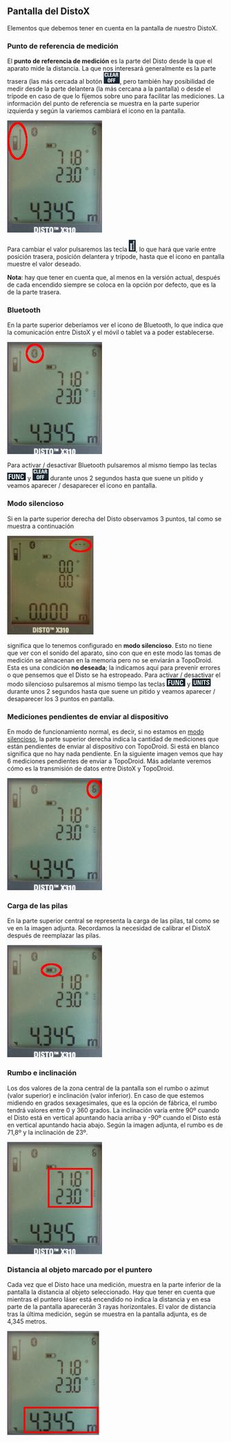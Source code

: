 
## Pantalla del DistoX
  
Elementos que debemos tener en cuenta en la pantalla de nuestro DistoX.

### <span id="PuntoDeReferencia"/> Punto de referencia de medición
El **punto de referencia de medición** es la parte del Disto desde la que el aparato mide la distancia. La que nos interesará generalmente es la parte trasera (las más cercada al botón ![img](img/teclaOff.png), pero también hay posibilidad de medir desde la parte delantera (la más cercana a la pantalla) o desde el trípode en caso de que lo fijemos sobre uno para facilitar las mediciones. La información del punto de referencia se muestra en la parte superior izquierda y según la variemos cambiará el icono en la pantalla.

![img](img/referenciaMedicion.png)

 Para cambiar el valor pulsaremos las tecla ![img](img/teclaRef.png), lo que hará que varíe entre posición trasera, posición delantera y trípode, hasta que el icono en pantalla muestre el valor deseado.
 
 **Nota**: hay que tener en cuenta que, al menos en la versión actual, después de cada encendido siempre se coloca en la opción por defecto, que es la de la parte trasera.

### <span id="BlueTooth"/> Bluetooth
En la parte superior deberíamos ver el icono de Bluetooth, lo que indica que la comunicación entre DistoX y el móvil o tablet va a poder establecerse.

![img](img/bluetooth.png)

Para activar / desactivar Bluetooth pulsaremos al mismo tiempo las teclas ![img](img/teclaFunc.png) y ![img](img/teclaOff.png) durante unos 2 segundos hasta que suene un pitido y veamos aparecer / desaparecer el icono en pantalla.

### <span id="ModoSilencioso"/>Modo silencioso
Si en la parte superior derecha del Disto observamos 3 puntos, tal como se muestra a continuación 

![img](img/modoSilencioso.png) 

significa que lo tenemos configurado en **modo silencioso**. Esto no tiene que ver con el sonido del aparato, sino con que en este modo las tomas de medición se almacenan en la memoria pero no se enviarán a TopoDroid. Esta es una condición **no deseada**; la indicamos aquí para prevenir errores o que pensemos que el Disto se ha estropeado.
Para activar / desactivar el modo silencioso pulsaremos al mismo tiempo las teclas ![img](img/teclaFunc.png) y ![img](img/teclaUnits.png) durante unos 2 segundos hasta que suene un pitido y veamos aparecer / desaparecer los 3 puntos en pantalla.

### <span id="medicionesNoEnviadas"/> Mediciones pendientes de enviar al dispositivo
En modo de funcionamiento normal, es decir, si no estamos en [modo silencioso](#ModoSilencioso), la parte superior derecha indica la cantidad de mediciones que están pendientes de enviar al dispositivo con TopoDroid. Si está en blanco significa que no hay nada pendiente. En la siguiente imagen vemos que hay 6 mediciones pendientes de enviar a TopoDroid. Más adelante veremos cómo es la transmisión de datos entre DistoX y TopoDroid.

 ![img](img/puntosPendientes.png)

### Carga de las pilas
En la parte superior central se representa la carga de las pilas, tal como se ve en la imagen adjunta. Recordamos la necesidad de calibrar el DistoX después de reemplazar las pilas.

![img](img/cargaPilas.png)

### Rumbo e inclinación
Los dos valores de la zona central de la pantalla son el rumbo o azimut (valor superior) e inclinación (valor inferior). En caso de que estemos midiendo en grados sexagesimales, que es la opción de fábrica, el rumbo tendrá valores entre 0 y 360 grados. La inclinación varía entre 90º cuando el Disto está en vertical apuntando hacia arriba y -90º cuando el Disto está en vertical apuntando hacia abajo. Según la imagen adjunta, el rumbo es de 71,8º y la inclinación de 23º.

![img](img/rumboyclino.png)

### Distancia al objeto marcado por el puntero
Cada vez que el Disto hace una medición, muestra en la parte inferior de la pantalla la distancia al objeto seleccionado. Hay que tener en cuenta que mientras el puntero láser está encendido no indica la distancia y en esa parte de la pantalla aparecerán 3 rayas horizontales. El valor de distancia tras la última medición, según se muestra en la pantalla adjunta, es de 4,345 metros.

![img](img/distancia.png)


